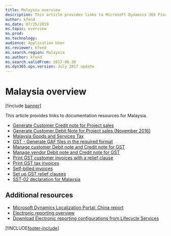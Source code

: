 ```yaml
---
title: Malaysia overview
description: This article provides links to Microsoft Dynamics 365 Finance documentation resources for Malaysia.
author: kfend
ms.date: 07/25/2019
ms.topic: overview
ms.prod: 
ms.technology: 
audience: Application User
ms.reviewer: kfend
ms.search.region: Malaysia
ms.author: kfend
ms.search.validFrom: 2017-06-30
ms.dyn365.ops.version: July 2017 update
---
```


# Malaysia overview

[!include [banner](../includes/banner.md)]

This article provides links to documentation resources for Malaysia. 

- [Generate Customer Credit note for Project sales](tasks/my-00011-03-customer-credit-note-project-sales.md)
- [Generate Customer Debit Note for Project sales (November 2016)](tasks/my-00011-02-customer-debit-note-project-sales-2016-11.md)
- [Malaysia Goods and Services Tax](apac-mys-gst.md)
- [GST - Generate GAF files in the required format](tasks/my-00010-gst-gaf-files-required-format.md)
- [Manage customer Debit note and Credit note for GST](tasks/my-00003-manage-customer-debit-note-credit-note-gst.md)
- [Manage vendor Debit note and Credit note for GST](tasks/my-00004-manage-vendor-debit-note-credit-note-gst.md)
- [Print GST customer invoices with a relief clause](tasks/my-00006-02-print-gst-customer-invoices-relief-clause.md)
- [Print GST tax invoices](tasks/my-00005-print-gst-tax-invoices.md)
- [Self-billed invoices](tasks/my-00007-self-billed-invoices.md)
- [Set up GST relief clauses](tasks/my-00006-01-gst-relief-clauses.md)
- [SST-02 declaration for Malaysia](apac-mys-sst-declaration.md)

## Additional resources
- [Microsoft Dynamics Localization Portal: China report](https://mbs.microsoft.com/files/customer/AX/Support/supportnews/malaysia.html)
- [Electronic reporting overview](../../fin-ops-core/dev-itpro/analytics/general-electronic-reporting.md)
- [Download Electronic reporting configurations from Lifecycle Services](../../fin-ops-core/dev-itpro/analytics/download-electronic-reporting-configuration-lcs.md)


[!INCLUDE[footer-include](../../includes/footer-banner.md)]
